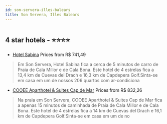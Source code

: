 ```yaml
---
id: son-servera-illes-balears
title: Son Servera, Illes Balears
---
```


<center><img src="https://i.travelapi.com/hotels/15000000/14760000/14750800/14750736/2f8abefe_z.jpg" alt="" /></center>


##  4 star hotels - ⭐️⭐️⭐️⭐️

-    [Hotel Sabina](https://www.hurb.com/br/aud/https://www.hurb.com/br/hotels/son-servera/hotel-sabina-HT-TSUK?cmp=18055) Prices from R$ 741,49
   > Em Son Servera, Hotel Sabina fica a cerca de 5 minutos de carro de Praia de Cala Millor e de Cala Bona.  Este hotel de 4 estrelas fica a 13,4 km de Cuevas del Drach e 16,3 km de Capdepera Golf.Sinta-se em casa em um de nossos 206 quartos com ar-condiciona
-    [COOEE Aparthotel & Suites Cap de Mar](https://www.hurb.com/br/aud/https://www.hurb.com/br/hotels/son-servera/cooee-aparthotel-suites-cap-de-mar-HT-PQ72?cmp=18055) Prices from R$ 832,26
   > Na praia em Son Servera, COOEE Aparthotel & Suites Cap de Mar fica a apenas 15 minutos de caminhada de Praia de Cala Millor e de Cala Bona.  Este hotel de 4 estrelas fica a 14 km de Cuevas del Drach e 16,1 km de Capdepera Golf.Sinta-se em casa em um de no
